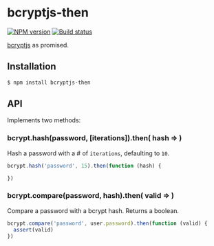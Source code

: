 
# bcryptjs-then

[![NPM version][npm-image]][npm-url]
[![Build status][travis-image]][travis-url]

[bcryptjs](https://github.com/dcodeIO/bcrypt.js) as promised.

## Installation

```bash
$ npm install bcryptjs-then
```

## API

Implements two methods:

### bcrypt.hash(password, [iterations]).then( hash => )

Hash a password with a # of `iterations`, defaulting to `10`.

```js
bcrypt.hash('password', 15).then(function (hash) {

})
```

### bcrypt.compare(password, hash).then( valid => )

Compare a password with a bcrypt hash.
Returns a boolean.

```js
bcrypt.compare('password', user.password).then(function (valid) {
  assert(valid)
})
```


[npm-image]: https://img.shields.io/npm/v/bcryptjs-then.svg?style=flat-square
[npm-url]: https://npmjs.org/package/bcryptjs-then
[travis-image]: https://img.shields.io/travis/kurigohan/bcryptjs-then.svg?style=flat-square
[travis-url]: https://travis-ci.org/kurigohan/bcryptjs-then
